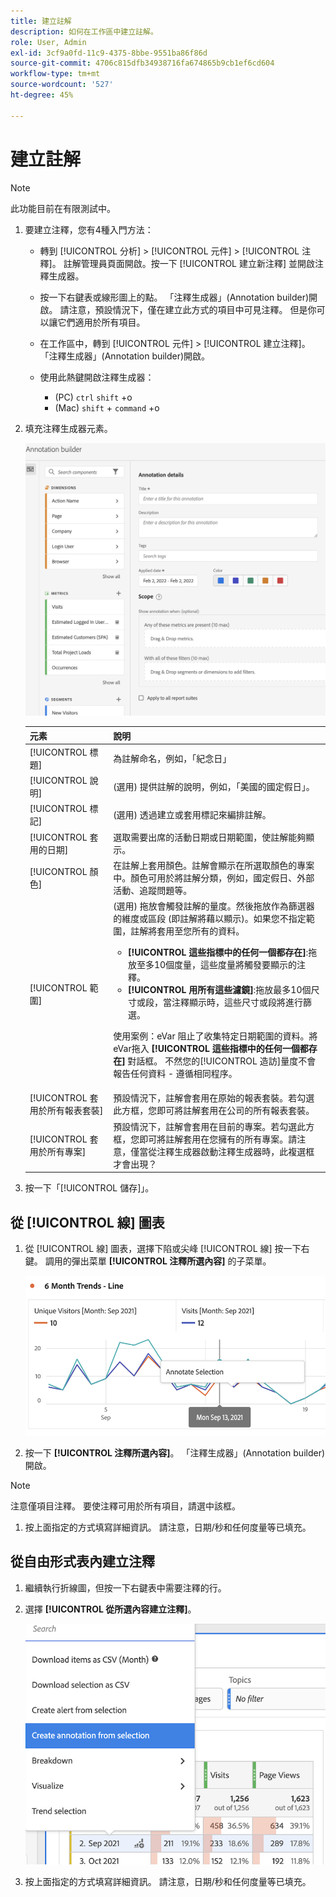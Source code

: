 ```yaml
---
title: 建立註解
description: 如何在工作區中建立註解。
role: User, Admin
exl-id: 3cf9a0fd-11c9-4375-8bbe-9551ba86f86d
source-git-commit: 4706c815dfb34938716fa674865b9cb1ef6cd604
workflow-type: tm+mt
source-wordcount: '527'
ht-degree: 45%

---
```


# 建立註解

>[!NOTE]
>
>此功能目前在有限測試中。

1. 要建立注釋，您有4種入門方法：

   * 轉到 [!UICONTROL 分析] > [!UICONTROL 元件] > [!UICONTROL 注釋]。 註解管理員頁面開啟。按一下 [!UICONTROL 建立新注釋] 並開啟注釋生成器。

   * 按一下右鍵表或線形圖上的點。 「注釋生成器」(Annotation builder)開啟。 請注意，預設情況下，僅在建立此方式的項目中可見注釋。 但是你可以讓它們適用於所有項目。

   * 在工作區中，轉到 [!UICONTROL 元件] > [!UICONTROL 建立注釋]。 「注釋生成器」(Annotation builder)開啟。

   * 使用此熱鍵開啟注釋生成器：
      * (PC) `ctrl` `shift` +o
      * (Mac) `shift` + `command` +o

1. 填充注釋生成器元素。

   ![](assets/ann-builder.png)

   | 元素 | 說明 |
   | --- | --- |
   | [!UICONTROL 標題] | 為註解命名，例如，「紀念日」 |
   | [!UICONTROL 說明] | (選用) 提供註解的說明，例如，「美國的國定假日」。 |
   | [!UICONTROL 標記] | (選用) 透過建立或套用標記來編排註解。 |
   | [!UICONTROL 套用的日期] | 選取需要出席的活動日期或日期範圍，使註解能夠顯示。 |
   | [!UICONTROL 顏色] | 在註解上套用顏色。註解會顯示在所選取顏色的專案中。顏色可用於將註解分類，例如，國定假日、外部活動、追蹤問題等。 |
   | [!UICONTROL 範圍] | (選用) 拖放會觸發註解的量度。然後拖放作為篩選器的維度或區段 (即註解將藉以顯示)。如果您不指定範圍，註解將套用至您所有的資料。<ul><li>**[!UICONTROL 這些指標中的任何一個都存在]**:拖放至多10個度量，這些度量將觸發要顯示的注釋。</li><li>**[!UICONTROL 用所有這些濾鏡]**:拖放最多10個尺寸或段，當注釋顯示時，這些尺寸或段將進行篩選。</li></ul><p>使用案例：eVar 阻止了收集特定日期範圍的資料。將eVar拖入 **[!UICONTROL 這些指標中的任何一個都存在]** 對話框。 不然您的[!UICONTROL 造訪]量度不會報告任何資料 - 遵循相同程序。 |
   | [!UICONTROL 套用於所有報表套裝] | 預設情況下，註解會套用在原始的報表套裝。若勾選此方框，您即可將註解套用在公司的所有報表套裝。 |
   | [!UICONTROL 套用於所有專案] | 預設情況下，註解會套用在目前的專案。若勾選此方框，您即可將註解套用在您擁有的所有專案。請注意，僅當從注釋生成器啟動注釋生成器時，此複選框才會出現？ |

1. 按一下「[!UICONTROL 儲存]」。

## 從 [!UICONTROL 線] 圖表

1. 從 [!UICONTROL 線] 圖表，選擇下陷或尖峰 [!UICONTROL 線] 按一下右鍵。 調用的彈出菜單 **[!UICONTROL 注釋所選內容]** 的子菜單。

   ![](assets/annotate-line.png)

1. 按一下 **[!UICONTROL 注釋所選內容]**。 「注釋生成器」(Annotation builder)開啟。

>[!NOTE]
>
>注意僅項目注釋。 要使注釋可用於所有項目，請選中該框。

1. 按上面指定的方式填寫詳細資訊。 請注意，日期/秒和任何度量等已填充。

## 從自由形式表內建立注釋

1. 繼續執行折線圖，但按一下右鍵表中需要注釋的行。

1. 選擇 **[!UICONTROL 從所選內容建立注釋]**。

   ![](assets/annotate-table.png)

1. 按上面指定的方式填寫詳細資訊。 請注意，日期/秒和任何度量等已填充。
